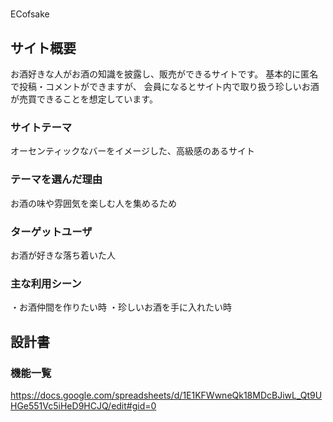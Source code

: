 # <ECofsake>
ECofsake

## サイト概要
お酒好きな人がお酒の知識を披露し、販売ができるサイトです。
基本的に匿名で投稿・コメントができますが、
会員になるとサイト内で取り扱う珍しいお酒が売買できることを想定しています。

### サイトテーマ
オーセンティックなバーをイメージした、高級感のあるサイト

### テーマを選んだ理由
お酒の味や雰囲気を楽しむ人を集めるため

### ターゲットユーザ
お酒が好きな落ち着いた人

### 主な利用シーン
・お酒仲間を作りたい時
・珍しいお酒を手に入れたい時

## 設計書
### 機能一覧
<https://docs.google.com/spreadsheets/d/1E1KFWwneQk18MDcBJiwL_Qt9UHGe551Vc5iHeD9HCJQ/edit#gid=0>
